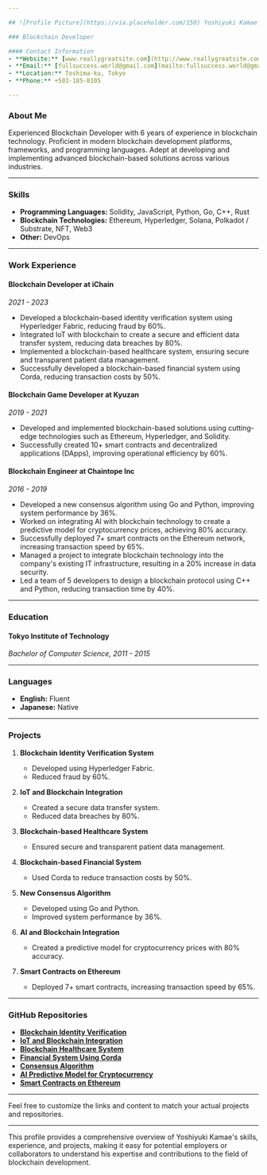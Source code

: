 ```yaml
---

## ![Profile Picture](https://via.placeholder.com/150) Yoshiyuki Kamae

### Blockchain Developer

#### Contact Information
- **Website:** [www.reallygreatsite.com](http://www.reallygreatsite.com)
- **Email:** [fullsuccess.world@gmail.com](mailto:fullsuccess.world@gmail.com)
- **Location:** Toshima-ku, Tokyo
- **Phone:** +503-185-8105

---
```


### About Me

Experienced Blockchain Developer with 6 years of experience in blockchain technology. Proficient in modern blockchain development platforms, frameworks, and programming languages. Adept at developing and implementing advanced blockchain-based solutions across various industries.

---

### Skills

- **Programming Languages:** Solidity, JavaScript, Python, Go, C++, Rust
- **Blockchain Technologies:** Ethereum, Hyperledger, Solana, Polkadot / Substrate, NFT, Web3
- **Other:** DevOps

---

### Work Experience

#### **Blockchain Developer** at iChain
*2021 - 2023*

- Developed a blockchain-based identity verification system using Hyperledger Fabric, reducing fraud by 60%.
- Integrated IoT with blockchain to create a secure and efficient data transfer system, reducing data breaches by 80%.
- Implemented a blockchain-based healthcare system, ensuring secure and transparent patient data management.
- Successfully developed a blockchain-based financial system using Corda, reducing transaction costs by 50%.

#### **Blockchain Game Developer** at Kyuzan
*2019 - 2021*

- Developed and implemented blockchain-based solutions using cutting-edge technologies such as Ethereum, Hyperledger, and Solidity.
- Successfully created 10+ smart contracts and decentralized applications (DApps), improving operational efficiency by 60%.

#### **Blockchain Engineer** at Chaintope Inc
*2016 - 2019*

- Developed a new consensus algorithm using Go and Python, improving system performance by 36%.
- Worked on integrating AI with blockchain technology to create a predictive model for cryptocurrency prices, achieving 80% accuracy.
- Successfully deployed 7+ smart contracts on the Ethereum network, increasing transaction speed by 65%.
- Managed a project to integrate blockchain technology into the company's existing IT infrastructure, resulting in a 20% increase in data security.
- Led a team of 5 developers to design a blockchain protocol using C++ and Python, reducing transaction time by 40%.

---

### Education

#### Tokyo Institute of Technology
*Bachelor of Computer Science, 2011 - 2015*

---

### Languages

- **English:** Fluent
- **Japanese:** Native

---

### Projects

1. **Blockchain Identity Verification System**
   - Developed using Hyperledger Fabric.
   - Reduced fraud by 60%.

2. **IoT and Blockchain Integration**
   - Created a secure data transfer system.
   - Reduced data breaches by 80%.

3. **Blockchain-based Healthcare System**
   - Ensured secure and transparent patient data management.

4. **Blockchain-based Financial System**
   - Used Corda to reduce transaction costs by 50%.

5. **New Consensus Algorithm**
   - Developed using Go and Python.
   - Improved system performance by 36%.

6. **AI and Blockchain Integration**
   - Created a predictive model for cryptocurrency prices with 80% accuracy.

7. **Smart Contracts on Ethereum**
   - Deployed 7+ smart contracts, increasing transaction speed by 65%.

---

### GitHub Repositories

- **[Blockchain Identity Verification](https://github.com/username/blockchain-identity-verification)**
- **[IoT and Blockchain Integration](https://github.com/username/iot-blockchain-integration)**
- **[Blockchain Healthcare System](https://github.com/username/blockchain-healthcare)**
- **[Financial System Using Corda](https://github.com/username/financial-system-corda)**
- **[Consensus Algorithm](https://github.com/username/consensus-algorithm)**
- **[AI Predictive Model for Cryptocurrency](https://github.com/username/ai-crypto-predictive-model)**
- **[Smart Contracts on Ethereum](https://github.com/username/smart-contracts-ethereum)**

---

Feel free to customize the links and content to match your actual projects and repositories.

---

This profile provides a comprehensive overview of Yoshiyuki Kamae's skills, experience, and projects, making it easy for potential employers or collaborators to understand his expertise and contributions to the field of blockchain development.
